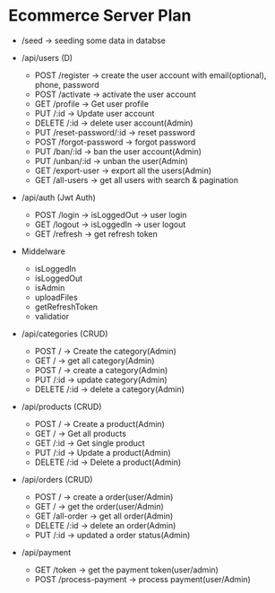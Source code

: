 # Ecommerce Server Plan

- /seed -> seeding some data in databse

- /api/users (D)

  - POST /register -> create the user account with email(optional), phone, password
  - POST /activate -> activate the user account
  - GET /profile -> Get user profile
  - PUT /:id -> Update user account
  - DELETE /:id -> delete user account(Admin)
  - PUT /reset-password/:id -> reset password
  - POST /forgot-password -> forgot password
  - PUT /ban/:id -> ban the user account(Admin)
  - PUT /unban/:id -> unban the user(Admin)
  - GET /export-user -> export all the users(Admin)
  - GET /all-users -> get all users with search & pagination

- /api/auth (Jwt Auth)

  - POST /login -> isLoggedOut -> user login
  - GET /logout -> isLoggedIn -> user logout
  - GET /refresh -> get refresh token

- Middelware

  - isLoggedIn
  - isLoggedOut
  - isAdmin
  - uploadFiles
  - getRefreshToken
  - validatior

- /api/categories (CRUD)

  - POST / -> Create the category(Admin)
  - GET / -> get all category(Admin)
  - POST / -> create a category(Admin)
  - PUT /:id -> update category(Admin)
  - DELETE /:id -> delete a category(Admin)

- /api/products (CRUD)

  - POST / -> Create a product(Admin)
  - GET / -> Get all products
  - GET /:id -> Get single product
  - PUT /:id -> Update a product(Admin)
  - DELETE /:id -> Delete a product(Admin)

- /api/orders (CRUD)

  - POST / -> create a order(user/Admin)
  - GET / -> get the order(user/Admin)
  - GET /all-order -> get all order(Admin)
  - DELETE /:id -> delete an order(Admin)
  - PUT /:id -> updated a order status(Admin)

- /api/payment

  - GET /token -> get the payment token(user/admin)
  - POST /process-payment -> process payment(user/Admin)
